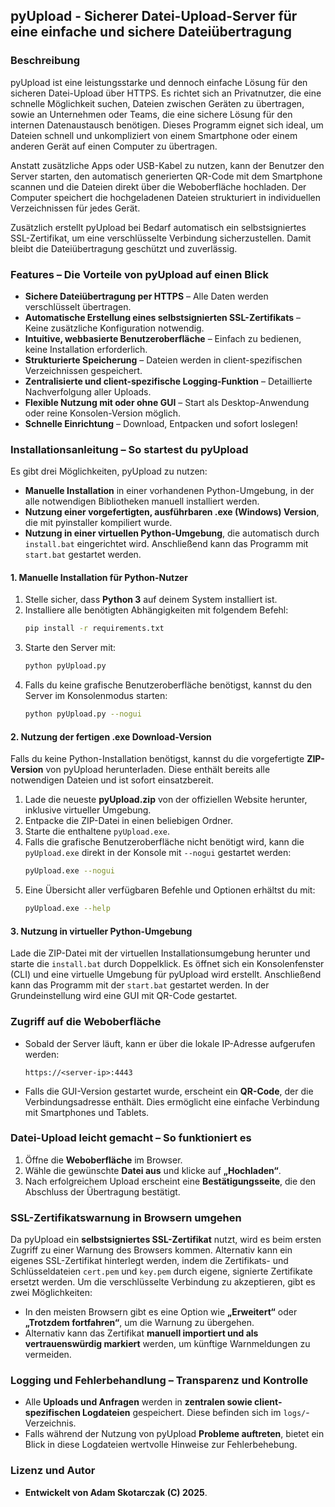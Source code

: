 ## pyUpload - Sicherer Datei-Upload-Server für eine einfache und sichere Dateiübertragung

### Beschreibung

pyUpload ist eine leistungsstarke und dennoch einfache Lösung für den sicheren Datei-Upload über HTTPS. Es richtet sich an Privatnutzer, die eine schnelle Möglichkeit suchen, Dateien zwischen Geräten zu übertragen, sowie an Unternehmen oder Teams, die eine sichere Lösung für den internen Datenaustausch benötigen. Dieses Programm eignet sich ideal, um Dateien schnell und unkompliziert von einem Smartphone oder einem anderen Gerät auf einen Computer zu übertragen. 

Anstatt zusätzliche Apps oder USB-Kabel zu nutzen, kann der Benutzer den Server starten, den automatisch generierten QR-Code mit dem Smartphone scannen und die Dateien direkt über die Weboberfläche hochladen. Der Computer speichert die hochgeladenen Dateien strukturiert in individuellen Verzeichnissen für jedes Gerät.

Zusätzlich erstellt pyUpload bei Bedarf automatisch ein selbstsigniertes SSL-Zertifikat, um eine verschlüsselte Verbindung sicherzustellen. Damit bleibt die Dateiübertragung geschützt und zuverlässig.

### Features – Die Vorteile von pyUpload auf einen Blick

- **Sichere Dateiübertragung per HTTPS** – Alle Daten werden verschlüsselt übertragen.
- **Automatische Erstellung eines selbstsignierten SSL-Zertifikats** – Keine zusätzliche Konfiguration notwendig.
- **Intuitive, webbasierte Benutzeroberfläche** – Einfach zu bedienen, keine Installation erforderlich.
- **Strukturierte Speicherung** – Dateien werden in client-spezifischen Verzeichnissen gespeichert.
- **Zentralisierte und client-spezifische Logging-Funktion** – Detaillierte Nachverfolgung aller Uploads.
- **Flexible Nutzung mit oder ohne GUI** – Start als Desktop-Anwendung oder reine Konsolen-Version möglich.
- **Schnelle Einrichtung** – Download, Entpacken und sofort loslegen!

### Installationsanleitung – So startest du pyUpload

Es gibt drei Möglichkeiten, pyUpload zu nutzen:
- **Manuelle Installation** in einer vorhandenen Python-Umgebung, in der alle notwendigen Bibliotheken manuell installiert werden.
- **Nutzung einer vorgefertigten, ausführbaren .exe (Windows) Version**, die mit pyinstaller kompiliert wurde.
- **Nutzung in einer virtuellen Python-Umgebung**, die automatisch durch `install.bat` eingerichtet wird. Anschließend kann das Programm mit `start.bat` gestartet werden.

#### 1. Manuelle Installation für Python-Nutzer

1. Stelle sicher, dass **Python 3** auf deinem System installiert ist.
2. Installiere alle benötigten Abhängigkeiten mit folgendem Befehl:
   ```sh
   pip install -r requirements.txt
   ```
3. Starte den Server mit:
   ```sh
   python pyUpload.py
   ```
4. Falls du keine grafische Benutzeroberfläche benötigst, kannst du den Server im Konsolenmodus starten:
   ```sh
   python pyUpload.py --nogui
   ```

#### 2. Nutzung der fertigen .exe Download-Version 

Falls du keine Python-Installation benötigst, kannst du die vorgefertigte **ZIP-Version** von pyUpload herunterladen. Diese enthält bereits alle notwendigen Dateien und ist sofort einsatzbereit.

1. Lade die neueste **pyUpload.zip** von der offiziellen Website herunter, inklusive virtueller Umgebung. 
2. Entpacke die ZIP-Datei in einen beliebigen Ordner.
3. Starte die enthaltene `pyUpload.exe`.
4. Falls die grafische Benutzeroberfläche nicht benötigt wird, kann die `pyUpload.exe` direkt in der Konsole mit `--nogui` gestartet werden:
   ```sh
   pyUpload.exe --nogui
   ```
5. Eine Übersicht aller verfügbaren Befehle und Optionen erhältst du mit:
   ```sh
   pyUpload.exe --help
   ```

#### 3. Nutzung in virtueller Python-Umgebung

Lade die ZIP-Datei mit der virtuellen Installationsumgebung herunter und starte die `install.bat` durch Doppelklick. Es öffnet sich ein Konsolenfenster (CLI) und eine virtuelle Umgebung für pyUpload wird erstellt. Anschließend kann das Programm mit der `start.bat` gestartet werden. In der Grundeinstellung wird eine GUI mit QR-Code gestartet.

### Zugriff auf die Weboberfläche

- Sobald der Server läuft, kann er über die lokale IP-Adresse aufgerufen werden:
  ```
  https://<server-ip>:4443
  ```
- Falls die GUI-Version gestartet wurde, erscheint ein **QR-Code**, der die Verbindungsadresse enthält. Dies ermöglicht eine einfache Verbindung mit Smartphones und Tablets.

### Datei-Upload leicht gemacht – So funktioniert es

1. Öffne die **Weboberfläche** im Browser.
2. Wähle die gewünschte **Datei aus** und klicke auf **„Hochladen“**.
3. Nach erfolgreichem Upload erscheint eine **Bestätigungsseite**, die den Abschluss der Übertragung bestätigt.

### SSL-Zertifikatswarnung in Browsern umgehen

Da pyUpload ein **selbstsigniertes SSL-Zertifikat** nutzt, wird es beim ersten Zugriff zu einer Warnung des Browsers kommen. Alternativ kann ein eigenes SSL-Zertifikat hinterlegt werden, indem die Zertifikats- und Schlüsseldateien `cert.pem` und `key.pem` durch eigene, signierte Zertifikate ersetzt werden. Um die verschlüsselte Verbindung zu akzeptieren, gibt es zwei Möglichkeiten:

- In den meisten Browsern gibt es eine Option wie **„Erweitert“** oder **„Trotzdem fortfahren“**, um die Warnung zu übergehen.
- Alternativ kann das Zertifikat **manuell importiert und als vertrauenswürdig markiert** werden, um künftige Warnmeldungen zu vermeiden.

### Logging und Fehlerbehandlung – Transparenz und Kontrolle

- Alle **Uploads und Anfragen** werden in **zentralen sowie client-spezifischen Logdateien** gespeichert. Diese befinden sich im `logs/`-Verzeichnis.
- Falls während der Nutzung von pyUpload **Probleme auftreten**, bietet ein Blick in diese Logdateien wertvolle Hinweise zur Fehlerbehebung.

### Lizenz und Autor

- **Entwickelt von Adam Skotarczak (C) 2025**.

